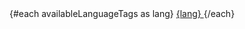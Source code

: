 <script>
	import { availableLanguageTags, languageTag } from '$lib/paraglide/runtime.js';
	import { i18n } from '$lib/i18n';
	import { page } from '$app/stores';
	// import { Popover } from '@skeletonlabs/skeleton-svelte';

	let openState = $state(false);

	function popoverClose() {
		openState = false;
	}
</script>

<div class="flex gap-2">
	{#each availableLanguageTags as lang}
		<!-- the hreflang attribute decides which language the link points to -->
		<a
			href={i18n.route($page.url.pathname)}
			hreflang={lang}
			aria-current={lang === languageTag() ? 'page' : undefined}
		>
			{lang}
		</a>
	{/each}
</div>
